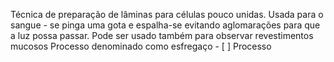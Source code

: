 Técnica de preparação de lâminas para células pouco unidas. Usada para o sangue - se pinga uma gota e espalha-se evitando aglomarações para que a luz possa passar. Pode ser usado também para observar revestimentos mucosos 
Processo denominado como esfregaço - [ ] Processo 
